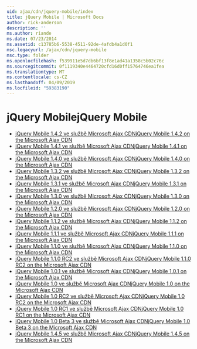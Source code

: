 ```yaml
---
uid: ajax/cdn/jquery-mobile/index
title: jQuery Mobile | Microsoft Docs
author: rick-anderson
description: ''
ms.author: riande
ms.date: 07/23/2014
ms.assetid: c13785b6-5538-4511-92de-4afdb4a1d0f1
msc.legacyurl: /ajax/cdn/jquery-mobile
msc.type: folder
ms.openlocfilehash: f539911e5d7db6bf13f8e1ad41a1358c5b02c76c
ms.sourcegitcommit: 0f1119340e4464720cfd16d0ff15764746ea1fea
ms.translationtype: MT
ms.contentlocale: cs-CZ
ms.lasthandoff: 04/09/2019
ms.locfileid: "59383190"
---
```

# <a name="jquery-mobile"></a><span data-ttu-id="65f4e-102">jQuery Mobile</span><span class="sxs-lookup"><span data-stu-id="65f4e-102">jQuery Mobile</span></span>

- [<span data-ttu-id="65f4e-103">jQuery Mobile 1.4.2 ve službě Microsoft Ajax CDN</span><span class="sxs-lookup"><span data-stu-id="65f4e-103">jQuery Mobile 1.4.2 on the Microsoft Ajax CDN</span></span>](cdnjquerymobile142.md)
- [<span data-ttu-id="65f4e-104">jQuery Mobile 1.4.1 ve službě Microsoft Ajax CDN</span><span class="sxs-lookup"><span data-stu-id="65f4e-104">jQuery Mobile 1.4.1 on the Microsoft Ajax CDN</span></span>](cdnjquerymobile141.md)
- [<span data-ttu-id="65f4e-105">jQuery Mobile 1.4.0 ve službě Microsoft Ajax CDN</span><span class="sxs-lookup"><span data-stu-id="65f4e-105">jQuery Mobile 1.4.0 on the Microsoft Ajax CDN</span></span>](cdnjquerymobile140.md)
- [<span data-ttu-id="65f4e-106">jQuery Mobile 1.3.2 ve službě Microsoft Ajax CDN</span><span class="sxs-lookup"><span data-stu-id="65f4e-106">jQuery Mobile 1.3.2 on the Microsoft Ajax CDN</span></span>](cdnjquerymobile132.md)
- [<span data-ttu-id="65f4e-107">jQuery Mobile 1.3.1 ve službě Microsoft Ajax CDN</span><span class="sxs-lookup"><span data-stu-id="65f4e-107">jQuery Mobile 1.3.1 on the Microsoft Ajax CDN</span></span>](cdnjquerymobile131.md)
- [<span data-ttu-id="65f4e-108">jQuery Mobile 1.3.0 ve službě Microsoft Ajax CDN</span><span class="sxs-lookup"><span data-stu-id="65f4e-108">jQuery Mobile 1.3.0 on the Microsoft Ajax CDN</span></span>](cdnjquerymobile130.md)
- [<span data-ttu-id="65f4e-109">jQuery Mobile 1.2.0 ve službě Microsoft Ajax CDN</span><span class="sxs-lookup"><span data-stu-id="65f4e-109">jQuery Mobile 1.2.0 on the Microsoft Ajax CDN</span></span>](cdnjquerymobile120.md)
- [<span data-ttu-id="65f4e-110">jQuery Mobile 1.1.2 ve službě Microsoft Ajax CDN</span><span class="sxs-lookup"><span data-stu-id="65f4e-110">jQuery Mobile 1.1.2 on the Microsoft Ajax CDN</span></span>](cdnjquerymobile112.md)
- [<span data-ttu-id="65f4e-111">jQuery Mobile 1.1.1 ve službě Microsoft Ajax CDN</span><span class="sxs-lookup"><span data-stu-id="65f4e-111">jQuery Mobile 1.1.1 on the Microsoft Ajax CDN</span></span>](cdnjquerymobile111.md)
- [<span data-ttu-id="65f4e-112">jQuery Mobile 1.1.0 ve službě Microsoft Ajax CDN</span><span class="sxs-lookup"><span data-stu-id="65f4e-112">jQuery Mobile 1.1.0 on the Microsoft Ajax CDN</span></span>](cdnjquerymobile110.md)
- [<span data-ttu-id="65f4e-113">jQuery Mobile 1.1.0 RC2 ve službě Microsoft Ajax CDN</span><span class="sxs-lookup"><span data-stu-id="65f4e-113">jQuery Mobile 1.1.0 RC2 on the Microsoft Ajax CDN</span></span>](cdnjquerymobile110rc2.md)
- [<span data-ttu-id="65f4e-114">jQuery Mobile 1.0.1 ve službě Microsoft Ajax CDN</span><span class="sxs-lookup"><span data-stu-id="65f4e-114">jQuery Mobile 1.0.1 on the Microsoft Ajax CDN</span></span>](cdnjquerymobile101.md)
- [<span data-ttu-id="65f4e-115">jQuery Mobile 1.0 ve službě Microsoft Ajax CDN</span><span class="sxs-lookup"><span data-stu-id="65f4e-115">jQuery Mobile 1.0 on the Microsoft Ajax CDN</span></span>](cdnjquerymobile10.md)
- [<span data-ttu-id="65f4e-116">jQuery Mobile 1.0 RC2 ve službě Microsoft Ajax CDN</span><span class="sxs-lookup"><span data-stu-id="65f4e-116">jQuery Mobile 1.0 RC2 on the Microsoft Ajax CDN</span></span>](cdnjquerymobile10rc2.md)
- [<span data-ttu-id="65f4e-117">jQuery Mobile 1.0 RC1 ve službě Microsoft Ajax CDN</span><span class="sxs-lookup"><span data-stu-id="65f4e-117">jQuery Mobile 1.0 RC1 on the Microsoft Ajax CDN</span></span>](cdnjquerymobile10rc1.md)
- [<span data-ttu-id="65f4e-118">jQuery Mobile 1.0 Beta 3 ve službě Microsoft Ajax CDN</span><span class="sxs-lookup"><span data-stu-id="65f4e-118">jQuery Mobile 1.0 Beta 3 on the Microsoft Ajax CDN</span></span>](cdnjquerymobile10b3.md)
- [<span data-ttu-id="65f4e-119">jQuery Mobile 1.4.5 ve službě Microsoft Ajax CDN</span><span class="sxs-lookup"><span data-stu-id="65f4e-119">jQuery Mobile 1.4.5 on the Microsoft Ajax CDN</span></span>](cdnjquerymobile145.md)
